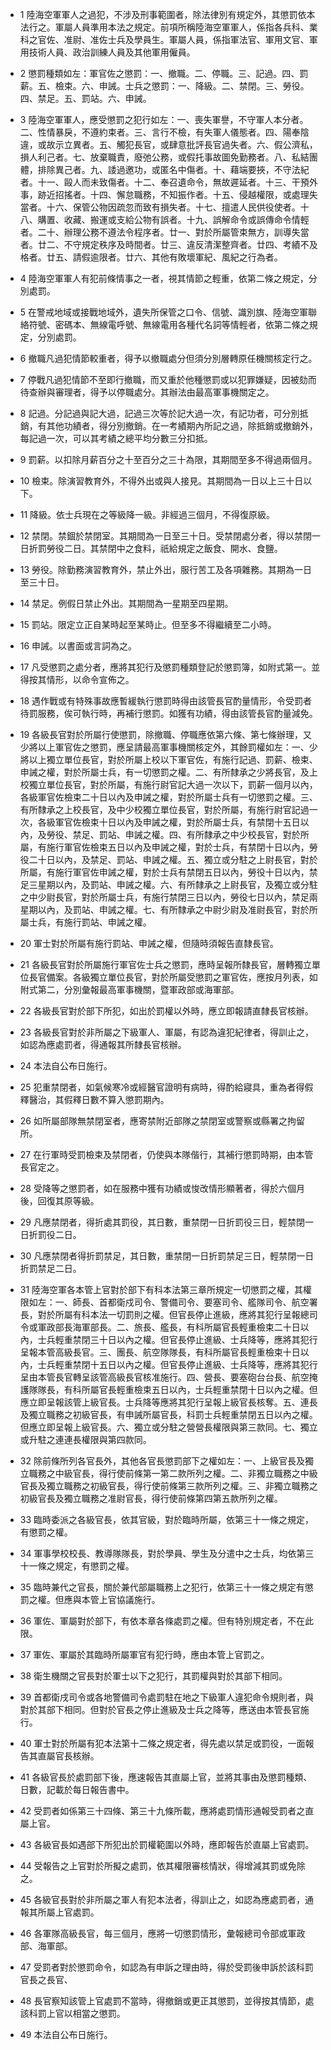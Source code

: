 * 1 陸海空軍軍人之過犯，不涉及刑事範圍者，除法律別有規定外，其懲罰依本法行之。軍屬人員準用本法之規定。前項所稱陸海空軍軍人，係指各兵科、業科之官佐、准尉、准佐士兵及學員生。軍屬人員，係指軍法官、軍用文官、軍用技術人員、政治訓練人員及其他軍用僱員。

* 2 懲罰種類如左：軍官佐之懲罰：一、撤職。二、停職。三、記過。四、罰薪。五、檢束。六、申誡。士兵之懲罰：一、降級。二、禁閉。三、勞役。四、禁足。五、罰站。六、申誡。

* 3 陸海空軍軍人，應受懲罰之犯行如左：一、喪失軍譽，不守軍人本分者。二、性情暴戾，不遵約束者。三、言行不檢，有失軍人儀態者。四、陽奉陰違，或故示立異者。五、觸犯長官，或肆意批評長官過失者。六、假公濟私，損人利己者。七、放棄職責，廢弛公務，或假托事故圖免勤務者。八、私結團體，排除異己者。九、諉過邀功，或匿名中傷者。十、藉端要挾，不守法紀者。十一、毆人而未致傷者。十二、奉召遺命令，無故遲延者。十三、干預外事，跡近招搖者。十四、懈怠職務，不知振作者。十五、侵越權限，或處理失當者。十六、保管公物因疏忽而致有損失者。十七、擅遣人民供役使者。十八、購置、收藏、搬運或支給公物有誤者。十九、誤解命令或誤傳命令情輕者。二十、辦理公務不遵法令程序者。廿一、對於所屬管束無方，訓導失當者。廿二、不守規定秩序及時間者。廿三、違反清潔整齊者。廿四、考績不及格者。廿五、請假逾限者。廿六、其他有敗壞軍紀、風紀之行為者。

* 4 陸海空軍軍人有犯前條情事之一者，視其情節之輕重，依第二條之規定，分別處罰。

* 5 在警戒地域或接戰地域外，遺失所保管之口令、信號、識別旗、陸海空軍聯絡符號、密碼本、無線電呼號、無線電用各種代名詞等情輕者，依第二條之規定，分別處罰。

* 6 撤職凡過犯情節較重者，得予以撤職處分但須分別層轉原任機關核定行之。

* 7 停戰凡過犯情節不至即行撤職，而又重於他種懲罰或以犯罪嫌疑，因被劾而待查辦與審理者，得予以停職處分。其辦法由最高軍事機關定之。

* 8 記過。分記過與記大過，記過三次等於記大過一次，有記功者，可分別抵銷，有其他功績者，得分別撤銷。在一考績期內所記之過，除抵銷或撤銷外，每記過一次，可以其考績之總平均分數三分扣抵。

* 9 罰薪。以扣除月薪百分之十至百分之三十為限，其期間至多不得過兩個月。

* 10 檢束。除演習教育外，不得外出或與人接見。其期間為一日以上三十日以下。

* 11 降級。依士兵現在之等級降一級。非經過三個月，不得復原級。

* 12 禁閉。禁錮於禁閉室。其期間為一日至三十日。受禁閉處分者，得以禁閉一日折罰勞役二日。其禁閉中之食料，祇給規定之飯食、開水、食鹽。

* 13 勞役。除勤務演習教育外，禁止外出，服行苦工及各項雜務。其期為一日至三十日。

* 14 禁足。例假日禁止外出。其期間為一星期至四星期。

* 15 罰站。限定立正自某時起至某時止。但至多不得繼續至二小時。

* 16 申誡。以書面或言詞為之。

* 17 凡受懲罰之處分者，應將其犯行及懲罰種類登記於懲罰簿，如附式第一。並得按其情形，以命令宣佈之。

* 18 遇作戰或有特殊事故應暫緩執行懲罰時得由該管長官酌量情形，令受罰者待罰服務，俟可執行時，再補行懲罰。如獲有功績，得由該管長官酌量減免。

* 19 各級長官對於所屬行使懲罰，除撤職、停職應依第六條、第七條辦理，又少將以上軍官佐之懲罰，應呈請最高軍事機關核定外，其餘罰權如左：一、少將以上獨立單位長官，對於所屬上校以下軍官佐，有施行記過、罰薪、檢束、申誡之權，對於所屬士兵，有一切懲罰之權。二、有所隸承之少將長官，及上校獨立單位長官，對於所屬，有施行尉官記大過一次以下，罰薪一個月以內，各級軍官佐檢束二十日以內及申誡之權，對於所屬士兵有一切懲罰之權。三、有所隸承之上校長官，及中少校獨立單位長官，對於所屬，有施行尉官記過一次，各級軍官佐檢束十日以內及申誡之權，對於所屬士兵，有禁閉十五日以內，及勞役、禁足、罰站、申誡之權。四、有所隸承之中少校長官，對於所屬，有施行軍官佐檢束五日以內及申誡之權，對於士兵，有禁閉十日以內，勞役二十日以內，及禁足、罰站、申誡之權。五、獨立或分駐之上尉長官，對於所屬，有施行軍官佐申誡之權，對於士兵有禁閉五日以內，勞役十日以內，禁足三星期以內，及罰站、申誡之權。六、有所隸承之上尉長官，及獨立或分駐之中少尉長官，對於所屬士兵，有施行禁閉三日以內，勞役七日以內，禁足兩星期以內，及罰站、申誡之權。七、有所隸承之中尉少尉及准尉長官，對於所屬士兵，有施行罰站、申誡之權。

* 20 軍士對於所屬有施行罰站、申誡之權，但隨時須報告直隸長官。

* 21 各級長官對於所屬施行軍官佐士兵之懲罰，應時呈報所隸長官，層轉獨立單位長官備案。各級獨立單位長官，對於所屬受懲罰之軍官佐，應按月列表，如附式第二，分別彙報最高軍事機關，暨軍政部或海軍部。

* 22 各級長官對於部下所犯，如出於罰權以外時，應立即報請直隸長官核辦。

* 23 各級長官對於非所屬之下級軍人、軍屬，有認為違犯紀律者，得訓止之，如認為應處罰者，得通報其所隸長官核辦。

* 24 本法自公布日施行。

* 25 犯重禁閉者，如氣候寒冷或經醫官證明有病時，得酌給寢具，重為者得假釋醫治，其假釋日數不算入懲罰期內。

* 26 如所屬部隊無禁閉室者，應寄禁附近部隊之禁閉室或警察或縣署之拘留所。

* 27 在行軍時受罰檢束及禁閉者，仍使與本隊偕行，其補行懲罰時期，由本管長官定之。

* 28 受降等之懲罰者，如在服務中獲有功績或悛改情形顯著者，得於六個月後，回復其原等級。

* 29 凡應禁閉者，得折處其罰役，其日數，重禁閉一日折罰役三日，輕禁閉一日折罰役二日。

* 30 凡應禁閉者得折罰禁足，其日數，重禁閉一日折罰禁足三日，輕禁閉一日折罰禁足二日。

* 31 陸海空軍各本管上官對於部下有科本法第三章所規定一切懲罰之權，其權限如左：一、師長、首都衛戍司令、警備司令、要塞司令、艦隊司令、航空署長，對於所屬有科本法一切罰則之權。但官長停止進級，應將其犯行呈報總司令或軍政部長海軍部長。二、旅長、艦長，有科所屬官長輕重檢束二十日以內，士兵輕重禁閉三十日以內之權。但官長停止進級、士兵降等，應將其犯行呈報本管高級長官。三、團長、航空隊隊長，有科所屬官長輕重檢束十日以內，士兵輕重禁閉十五日以內之權。但官長停止進級、士兵降等，應將其犯行呈由本管長官轉呈該管高級長官核准施行。四、營長、要塞砲台台長、航空掩護隊隊長，有科所屬官長輕重檢束五日以內，士兵輕重禁閉十日以內之權。但應立即呈報該管上級官長。士兵降等應將其犯行呈報上級官長核奪。五、連長及獨立職務之初級官長，有申誡所屬官長，科罰士兵輕重禁閉五日以內之權。但應立即呈報上級官長。六、獨立或分駐之營營長權限與第三款同。七、獨立或升駐之連連長權限與第四款同。

* 32 除前條所列各官長外，其他各官長懲罰部下之權如左：一、上級官長及獨立職務之中級官長，得行使前條第一第二款所列之權。二、非獨立職務之中級官長及獨立職務之初級官長，得行使前條第三款所列之權。三、非獨立職務之初級官長及獨立職務之准尉官長，得行使前條第四第五款所列之權。

* 33 臨時委派之各級官長，依其官級，對於臨時所屬，依第三十一條之規定，有懲罰之權。

* 34 軍事學校校長、教導隊隊長，對於學員、學生及分遣中之士兵，均依第三十一條之規定，有懲罰之權。

* 35 臨時兼代之官長，關於兼代部屬職務上之犯行，依第三十一條之規定有懲罰之權。但應與本管上官協議施行。

* 36 軍佐、軍屬對於部下，有依本章各條處罰之權。但有特別規定者，不在此限。

* 37 軍佐、軍屬於其臨時所屬軍官有犯行時，應由本管上官罰之。

* 38 衛生機關之官長對於軍士以下之犯行，其罰權與對於其部下相同。

* 39 首都衛戌司令或各地警備司令處罰駐在地之下級軍人違犯命令規則者，與對於其部下相同。但對於官長之停止進級及士兵之降等，應送由本管長官施行。

* 40 軍士對於所屬有犯本法第十二條之規定者，得先處以禁足或罰役，一面報告其直屬官長核辦。

* 41 各級官長於處罰部下後，應速報告其直屬上官，並將其事由及懲罰種類、日數，記載於每日報告書中。

* 42 受罰者如係第三十四條、第三十九條所載，應將處罰情形通報受罰者之直屬上官。

* 43 各級官長如遇部下所犯出於罰權範圍以外時，應即報告於直屬上官處罰。

* 44 受報告之上官對於所擬之處罰，依其權限審核情狀，得增減其罰或免除之。

* 45 各級官長對於非所屬之軍人有犯本法者，得訓止之，如認為應處罰者，通報其所屬上官處罰。

* 46 各軍隊高級長官，每三個月，應將一切懲罰情形，彙報總司令部或軍政部、海軍部。

* 47 受罰者對於懲罰命令，如認為有申訴之理由時，得於受罰後申訴於該科罰官長之長官、

* 48 長官察知該管上官處罰不當時，得撤銷或更正其懲罰，並得按其情節，處該科罰上官以相當之懲罰。

* 49 本法自公布日施行。

